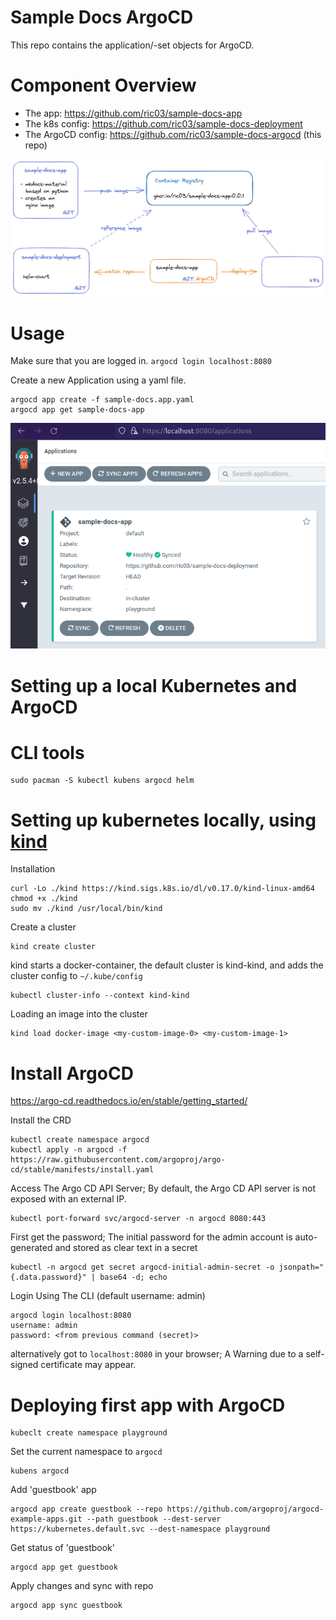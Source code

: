 # Sample Docs ArgoCD

This repo contains the application/-set objects for ArgoCD.

# Component Overview

- The app: https://github.com/ric03/sample-docs-app
- The k8s config: https://github.com/ric03/sample-docs-deployment
- The ArgoCD config: https://github.com/ric03/sample-docs-argocd (this repo)

<picture>
  <source media="(prefers-color-scheme: dark)" srcset="./docs/component-overview-transparent-darkmode.png">
  <img alt="Component Overview" src="./docs/component-overview-transparent.png">
</picture>

# Usage

Make sure that you are logged in. `argocd login localhost:8080`

Create a new Application using a yaml file.

```shell
argocd app create -f sample-docs.app.yaml
argocd app get sample-docs-app
```

![](docs/screenshot-argocd-ui-sample-docs-app.png "Screenshot ArgoCD UI of sample-docs-app")

# Setting up a local Kubernetes and ArgoCD

# CLI tools

```
sudo pacman -S kubectl kubens argocd helm
```

# Setting up kubernetes locally, using [kind](https://kind.sigs.k8s.io/)

Installation

```shell
curl -Lo ./kind https://kind.sigs.k8s.io/dl/v0.17.0/kind-linux-amd64
chmod +x ./kind
sudo mv ./kind /usr/local/bin/kind
```

Create a cluster

```
kind create cluster
```

kind starts a docker-container, the default cluster is kind-kind, and adds the cluster config to `~/.kube/config`

```
kubectl cluster-info --context kind-kind
```

Loading an image into the cluster

```
kind load docker-image <my-custom-image-0> <my-custom-image-1>
```

# Install ArgoCD

https://argo-cd.readthedocs.io/en/stable/getting_started/

Install the CRD

```
kubectl create namespace argocd
kubectl apply -n argocd -f https://raw.githubusercontent.com/argoproj/argo-cd/stable/manifests/install.yaml
```

Access The Argo CD API Server; By default, the Argo CD API server is not exposed with an external IP.

```
kubectl port-forward svc/argocd-server -n argocd 8080:443
```

First get the password; The initial password for the admin account is auto-generated and stored as clear text in a
secret

```
kubectl -n argocd get secret argocd-initial-admin-secret -o jsonpath="{.data.password}" | base64 -d; echo
```

Login Using The CLI (default username: admin)

```
argocd login localhost:8080
username: admin
password: <from previous command (secret)>
```

alternatively got to `localhost:8080` in your browser; A Warning due to a self-signed certificate may appear.

# Deploying first app with ArgoCD

```
kubeclt create namespace playground
```

Set the current namespace to `argocd`

```
kubens argocd
```

Add 'guestbook' app

```
argocd app create guestbook --repo https://github.com/argoproj/argocd-example-apps.git --path guestbook --dest-server https://kubernetes.default.svc --dest-namespace playground
```

Get status of 'guestbook'

```
argocd app get guestbook
```

Apply changes and sync with repo

```
argocd app sync guestbook
```
